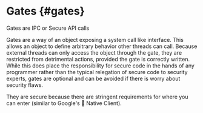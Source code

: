 # Gates {#gates}

Gates are IPC or Secure API calls

Gates are a way of an object exposing a system call like interface. This allows an object to define arbitrary behavior other threads can call. Because external threads can only access the object through the gate, they are restricted from detrimental actions, provided the gate is correctly written. While this does place the responsibility for secure code in the hands of any programmer rather than the typical relegation of secure code to security experts, gates are optional and can be avoided if there is worry about security flaws.


They are secure because there are stringent requirements for where you can enter (similar to
Google's 👿 Native Client).